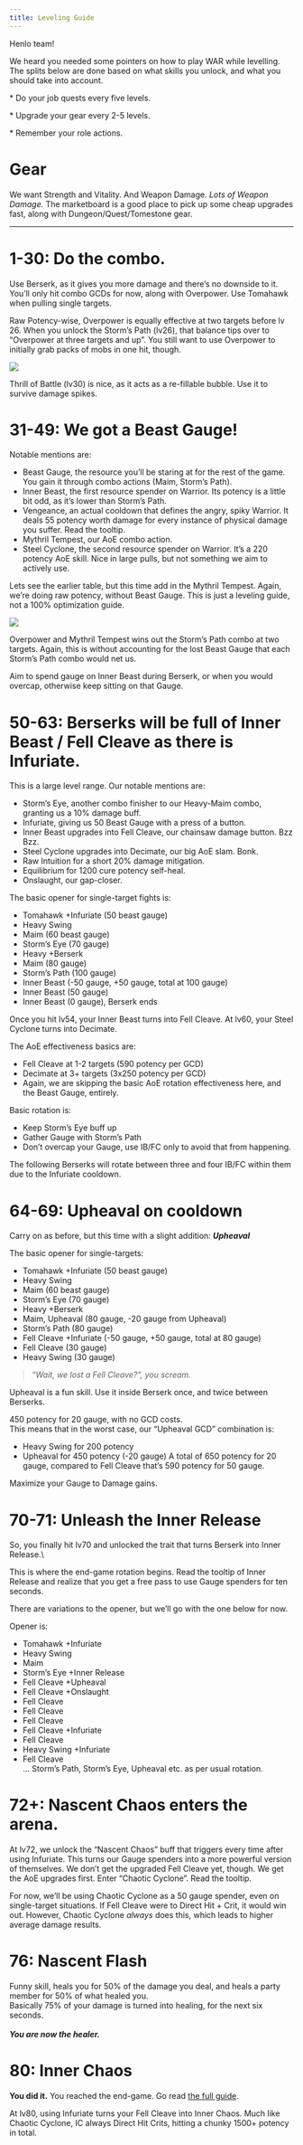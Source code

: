 ```yaml
---
title: Leveling Guide
---
```

Henlo team!

We heard you needed some pointers on how to play WAR while levelling. The splits below are done based on what skills you unlock, and what you should take into account.

\* Do your job quests every five levels.

\* Upgrade your gear every 2-5 levels.

\* Remember your role actions.

# Gear

We want Strength and Vitality. And Weapon Damage. *Lots of Weapon Damage.* The marketboard is a good place to pick up some cheap upgrades fast, along with Dungeon/Quest/Tomestone gear.

- - -

# 1-30: Do the combo.

Use Berserk, as it gives you more damage and there’s no downside to it. You’ll only hit combo GCDs for now, along with Overpower. Use Tomahawk when pulling single targets.  

Raw Potency-wise, Overpower is equally effective at two targets before lv 26. When you unlock the Storm’s Path (lv26), that balance tips over to “Overpower at three targets and up”. You still want to use Overpower to initially grab packs of mobs in one hit, though.

![](https://cdn.discordapp.com/attachments/458951851610734595/889189406823555102/unknown.png)

Thrill of Battle (lv30) is nice, as it acts as a re-fillable bubble. Use it to survive damage spikes.

# 31-49: We got a Beast Gauge!

Notable mentions are:

* Beast Gauge, the resource you’ll be staring at for the rest of the game. You gain it through combo actions (Maim, Storm’s Path).
* Inner Beast, the first resource spender on Warrior. Its potency is a little bit odd, as it’s lower than Storm’s Path.
* Vengeance, an actual cooldown that defines the angry, spiky Warrior. It deals 55 potency worth damage for every instance of physical damage you suffer. Read the tooltip.
* Mythril Tempest, our AoE combo action.
* Steel Cyclone, the second resource spender on Warrior. It’s a 220 potency AoE skill. Nice in large pulls, but not something we aim to actively use.

Lets see the earlier table, but this time add in the Mythril Tempest. Again, we’re doing raw potency, without Beast Gauge. This is just a leveling guide, not a 100% optimization guide.

![](https://cdn.discordapp.com/attachments/458951851610734595/889189759115751444/unknown.png)

Overpower and Mythril Tempest wins out the Storm’s Path combo at two targets. Again, this is without accounting for the lost Beast Gauge that each Storm’s Path combo would net us.

Aim to spend gauge on Inner Beast during Berserk, or when you would overcap, otherwise keep sitting on that Gauge.

# 50-63: Berserks will be full of Inner Beast / Fell Cleave as there is Infuriate.

This is a large level range. Our notable mentions are:

* Storm’s Eye, another combo finisher to our Heavy-Maim combo, granting us a 10% damage buff.
* Infuriate, giving us 50 Beast Gauge with a press of a button.
* Inner Beast upgrades into Fell Cleave, our chainsaw damage button. Bzz Bzz.
* Steel Cyclone upgrades into Decimate, our big AoE slam. Bonk.
* Raw Intuition for a short 20% damage mitigation.
* Equilibrium for 1200 cure potency self-heal.
* Onslaught, our gap-closer.

The basic opener for single-target fights is:

* Tomahawk +Infuriate (50 beast gauge)
* Heavy Swing
* Maim (60 beast gauge)
* Storm’s Eye (70 gauge)
* Heavy +Berserk 
* Maim (80 gauge)
* Storm’s Path (100 gauge)
* Inner Beast (-50 gauge, +50 gauge, total at 100 gauge)
* Inner Beast (50 gauge)
* Inner Beast (0 gauge), Berserk ends

Once you hit lv54, your Inner Beast turns into Fell Cleave. At lv60, your Steel Cyclone turns into Decimate.

The AoE effectiveness basics are:

* Fell Cleave at 1-2 targets (590 potency per GCD)
* Decimate at 3+ targets (3x250 potency per GCD)
* Again, we are skipping the basic AoE rotation effectiveness here, and the Beast Gauge, entirely.

Basic rotation is:

* Keep Storm’s Eye buff up
* Gather Gauge with Storm’s Path
* Don’t overcap your Gauge, use IB/FC only to avoid that from happening.

The following Berserks will rotate between three and four IB/FC within them due to the Infuriate cooldown.

# 64-69: Upheaval on cooldown

Carry on as before, but this time with a slight addition:
***Upheaval***

The basic opener for single-targets:

* Tomahawk +Infuriate (50 beast gauge)
* Heavy Swing
* Maim (60 beast gauge)
* Storm’s Eye (70 gauge)
* Heavy +Berserk 
* Maim, Upheaval (80 gauge, -20 gauge from Upheaval)
* Storm’s Path (80 gauge)
* Fell Cleave +Infuriate (-50 gauge, +50 gauge, total at 80 gauge)
* Fell Cleave (30 gauge)
* Heavy Swing (30 gauge)

> *“Wait, we lost a Fell Cleave?”, you scream.*

Upheaval is a fun skill. Use it inside Berserk once, and twice between Berserks.  

450 potency for 20 gauge, with no GCD costs.\
This means that in the worst case, our “Upheaval GCD” combination is:

* Heavy Swing for 200 potency
* Upheaval for 450 potency (-20 gauge)
  A total of 650 potency for 20 gauge, compared to Fell Cleave that’s 590 potency for 50 gauge.

Maximize your Gauge to Damage gains.

# 70-71: Unleash the Inner Release

So, you finally hit lv70 and unlocked the trait that turns Berserk into Inner Release.\

This is where the end-game rotation begins. Read the tooltip of Inner Release and realize that you get a free pass to use Gauge spenders for ten seconds.

There are variations to the opener, but we’ll go with the one below for now.

Opener is:

* Tomahawk +Infuriate
* Heavy Swing
* Maim
* Storm’s Eye +Inner Release
* Fell Cleave +Upheaval
* Fell Cleave +Onslaught
* Fell Cleave
* Fell Cleave
* Fell Cleave
* Fell Cleave +Infuriate
* Fell Cleave 
* Heavy Swing +Infuriate
* Fell Cleave\
  … Storm’s Path, Storm’s Eye, Upheaval etc. as per usual rotation.

# 72+: Nascent Chaos enters the arena.

At lv72, we unlock the “Nascent Chaos” buff that triggers every time after using Infuriate. This turns our Gauge spenders into a more powerful version of themselves. We don’t get the upgraded Fell Cleave yet, though. We get the AoE upgrades first. Enter “Chaotic Cyclone”. Read the tooltip.

For now, we’ll be using Chaotic Cyclone as a 50 gauge spender, even on single-target situations. If Fell Cleave were to Direct Hit + Crit, it would win out. However, Chaotic Cyclone *always* does this, which leads to higher average damage results.

# 76: Nascent Flash

Funny skill, heals you for 50% of the damage you deal, and heals a party member for 50% of what healed you.\
Basically 75% of your damage is turned into healing, for the next six seconds.\
\
***You are now the healer.***

# 80: Inner Chaos

**You did it.** You reached the end-game. Go read [the full guide](https://guides.xivresources.com/jobs/tanks/warrior/how-to-fell-cleave-an-angry-wannabe-healer-also-known-as-warrior-5-0-the-guide).

At lv80, using Infuriate turns your Fell Cleave into Inner Chaos. Much like Chaotic Cyclone, IC always Direct Hit Crits, hitting a chunky 1500+ potency in total.